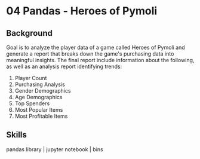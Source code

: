 # 04 Pandas - Heroes of Pymoli

## Background

Goal is to analyze the player data of a game called Heroes of Pymoli and generate a report that breaks down the game's purchasing data into meaningful insights. The final report include information about the following, as well as an analysis report identifying trends:

1. Player Count
2. Purchasing Analysis
3. Gender Demographics
4. Age Demographics
5. Top Spenders
6. Most Popular Items
7. Most Profitable Items

## Skills

pandas library | jupyter notebook | bins
